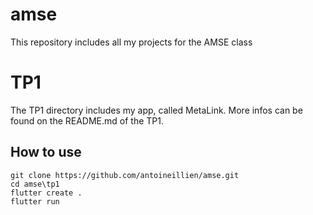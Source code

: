 # amse
This repository includes all my projects for the AMSE class

# TP1 

The TP1 directory includes my app, called MetaLink.
More infos can be found on the README.md of the TP1.

## How to use

```
git clone https://github.com/antoineillien/amse.git
cd amse\tp1
flutter create .
flutter run 
```

